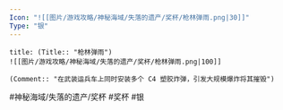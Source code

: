 ```yaml
---
Icon: "![[图片/游戏攻略/神秘海域/失落的遗产/奖杯/枪林弹雨.png|30]]"
Type: "银"
---
```

```ad-common-silver-trophy
title: (Title:: "枪林弹雨")
![[图片/游戏攻略/神秘海域/失落的遗产/奖杯/枪林弹雨.png|100]]

(Comment:: "在武装运兵车上同时安装多个 C4 塑胶炸弹，引发大规模爆炸将其摧毁")
```

#神秘海域/失落的遗产/奖杯 #奖杯 #银
